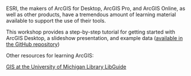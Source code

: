 ESRI, the makers of ArcGIS for Desktop, ArcGIS Pro, and ArcGIS Online, as well as other products, have a tremendous amount of learning material available to support the use of their tools.

This workshop provides a step-by-step tutorial for getting started with ArcGIS Desktop, a slideshow presentation, and example data ([available in the GitHub repository](https://github.com/clarkdatalabs/arc_gis)) 

Other resources for learning ArcGIS:

[GIS at the University of Michigan Library LibGuide](http://guides.lib.umich.edu/c.php?g=283027&p=1885766)
